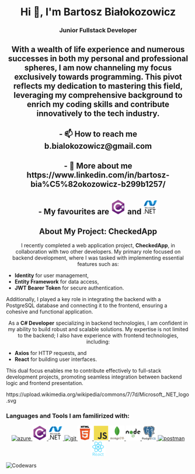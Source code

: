 <h1 align="center">Hi 👋, I'm Bartosz Białokozowicz</h1>
<h3 align="center">Junior Fullstack Developer</h3>
<h2 align="center"> With a wealth of life experience and numerous successes in both my personal and professional spheres, I am now channeling my focus exclusively towards programming. This pivot reflects my dedication to mastering this field, leveraging my comprehensive background to enrich my coding skills and contribute innovatively to the tech industry.</h2>

<h2 align="center">- 📫 How to reach me b.bialokozowicz@gmail.com </h2>

<h2 align="center">- 📄 More about me https://www.linkedin.com/in/bartosz-bia%C5%82okozowicz-b299b1257/ </h2>

<h2 align="center">- My favourites are <img src="https://raw.githubusercontent.com/devicons/devicon/master/icons/csharp/csharp-original.svg" alt="csharp" width="40" height="40"/> and <img src="https://raw.githubusercontent.com/devicons/devicon/master/icons/dot-net/dot-net-original-wordmark.svg" alt="dotnet" width="40" height="40"/> </h2>

<h2 align="center">About My Project: CheckedApp</h2>

<p align="center">
  I recently completed a web application project, <strong>CheckedApp</strong>, in collaboration with two other developers. My primary role focused on backend development, where I was tasked with implementing essential features such as:
  <ul>
    <li><strong>Identity</strong> for user management,</li>
    <li><strong>Entity Framework</strong> for data access,</li>
    <li><strong>JWT Bearer Token</strong> for secure authentication.</li>
  </ul>
  Additionally, I played a key role in integrating the backend with a PostgreSQL database and connecting it to the frontend, ensuring a cohesive and functional application.
</p>

<p align="center">
  As a <strong>C# Developer</strong> specializing in backend technologies, I am confident in my ability to build robust and scalable solutions. My expertise is not limited to the backend; I also have experience with frontend technologies, including:
  <ul>
    <li><strong>Axios</strong> for HTTP requests, and</li>
    <li><strong>React</strong> for building user interfaces.</li>
  </ul>
  This dual focus enables me to contribute effectively to full-stack development projects, promoting seamless integration between backend logic and frontend presentation.
</p>
https://upload.wikimedia.org/wikipedia/commons/7/7d/Microsoft_.NET_logo.svg

<p align="left">
</p>

<h3 align="left">Languages and Tools I am familirized with:</h3>

<p align="center"> <a href="https://azure.microsoft.com/en-in/" target="_blank" rel="noreferrer"> <img src="https://www.vectorlogo.zone/logos/microsoft_azure/microsoft_azure-icon.svg" alt="azure" width="40" height="40"/> </a> <a href="https://www.w3schools.com/cs/" target="_blank" rel="noreferrer"> <img src="https://raw.githubusercontent.com/devicons/devicon/master/icons/csharp/csharp-original.svg" alt="csharp" width="40" height="40"/> </a> <a href="https://dotnet.microsoft.com/" target="_blank" rel="noreferrer"> <img src="https://raw.githubusercontent.com/devicons/devicon/master/icons/dot-net/dot-net-original-wordmark.svg" alt="dotnet" width="40" height="40"/> </a> <a href="https://git-scm.com/" target="_blank" rel="noreferrer"> <img src="https://www.vectorlogo.zone/logos/git-scm/git-scm-icon.svg" alt="git" width="40" height="40"/> </a> <a href="https://www.w3.org/html/" target="_blank" rel="noreferrer"> <img src="https://raw.githubusercontent.com/devicons/devicon/master/icons/html5/html5-original-wordmark.svg" alt="html5" width="40" height="40"/> </a> <a href="https://developer.mozilla.org/en-US/docs/Web/JavaScript" target="_blank" rel="noreferrer"> <img src="https://raw.githubusercontent.com/devicons/devicon/master/icons/javascript/javascript-original.svg" alt="javascript" width="40" height="40"/> </a> <a href="https://www.mongodb.com/" target="_blank" rel="noreferrer"> <img src="https://raw.githubusercontent.com/devicons/devicon/master/icons/mongodb/mongodb-original-wordmark.svg" alt="mongodb" width="40" height="40"/> </a> <a href="https://nodejs.org" target="_blank" rel="noreferrer"> <img src="https://raw.githubusercontent.com/devicons/devicon/master/icons/nodejs/nodejs-original-wordmark.svg" alt="nodejs" width="40" height="40"/> </a> <a href="https://www.postgresql.org" target="_blank" rel="noreferrer"> <img src="https://raw.githubusercontent.com/devicons/devicon/master/icons/postgresql/postgresql-original-wordmark.svg" alt="postgresql" width="40" height="40"/> </a> <a href="https://postman.com" target="_blank" rel="noreferrer"> <img src="https://www.vectorlogo.zone/logos/getpostman/getpostman-icon.svg" alt="postman" width="40" height="40"/> </a> <a href="https://reactjs.org/" target="_blank" rel="noreferrer"> <img src="https://raw.githubusercontent.com/devicons/devicon/master/icons/react/react-original-wordmark.svg" alt="react" width="40" height="40"/> </a> </p>

![Codewars](https://github.r2v.ch/codewars?user=blinkers)

